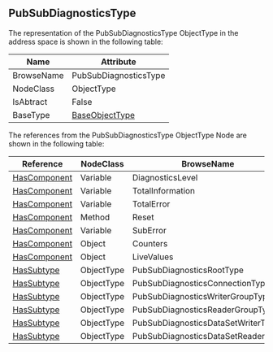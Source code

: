 <!-- objecttype -->
## PubSubDiagnosticsType
The representation of the PubSubDiagnosticsType ObjectType in the address space is shown in the following table:  

|Name|Attribute|
|---|---|
|BrowseName|PubSubDiagnosticsType|
|NodeClass|ObjectType|
|IsAbtract|False|
|BaseType|[BaseObjectType](../../../Part5/ObjectTypes/BaseObjectType/readme.md)|

The references from the PubSubDiagnosticsType ObjectType Node are shown in the following table:  

|Reference|NodeClass|BrowseName|DataType|TypeDefinition|ModellingRule|
|---|---|---|---|---|---|
|[HasComponent](../../../Part3/ReferenceTypes/HasComponent/readme.md)|Variable|DiagnosticsLevel|[DiagnosticsLevel](../../../Part14/DataTypes/DiagnosticsLevel/readme.md)|[BaseDataVariableType](../../Part5/VariableTypes/BaseDataVariableType/readme.md)|[Mandatory](../../Objects/Mandatory/readme.md)|
|[HasComponent](../../../Part3/ReferenceTypes/HasComponent/readme.md)|Variable|TotalInformation|[UInt32](../../../Part3/DataTypes/UInt32/readme.md)|[PubSubDiagnosticsCounterType](../../Part14/VariableTypes/PubSubDiagnosticsCounterType/readme.md)|[Mandatory](../../Objects/Mandatory/readme.md)|
|[HasComponent](../../../Part3/ReferenceTypes/HasComponent/readme.md)|Variable|TotalError|[UInt32](../../../Part3/DataTypes/UInt32/readme.md)|[PubSubDiagnosticsCounterType](../../Part14/VariableTypes/PubSubDiagnosticsCounterType/readme.md)|[Mandatory](../../Objects/Mandatory/readme.md)|
|[HasComponent](../../../Part3/ReferenceTypes/HasComponent/readme.md)|Method|Reset|||[Mandatory](../../Objects/Mandatory/readme.md)|
|[HasComponent](../../../Part3/ReferenceTypes/HasComponent/readme.md)|Variable|SubError|[Boolean](../../../Part3/DataTypes/Boolean/readme.md)|[BaseDataVariableType](../../Part5/VariableTypes/BaseDataVariableType/readme.md)|[Mandatory](../../Objects/Mandatory/readme.md)|
|[HasComponent](../../../Part3/ReferenceTypes/HasComponent/readme.md)|Object|Counters||[BaseObjectType](../../Part5/ObjectTypes/BaseObjectType/readme.md)|[Mandatory](../../Objects/Mandatory/readme.md)|
|[HasComponent](../../../Part3/ReferenceTypes/HasComponent/readme.md)|Object|LiveValues||[BaseObjectType](../../Part5/ObjectTypes/BaseObjectType/readme.md)|[Mandatory](../../Objects/Mandatory/readme.md)|
|[HasSubtype](../../../Part3/ReferenceTypes/HasSubtype/readme.md)|ObjectType|PubSubDiagnosticsRootType||||
|[HasSubtype](../../../Part3/ReferenceTypes/HasSubtype/readme.md)|ObjectType|PubSubDiagnosticsConnectionType||||
|[HasSubtype](../../../Part3/ReferenceTypes/HasSubtype/readme.md)|ObjectType|PubSubDiagnosticsWriterGroupType||||
|[HasSubtype](../../../Part3/ReferenceTypes/HasSubtype/readme.md)|ObjectType|PubSubDiagnosticsReaderGroupType||||
|[HasSubtype](../../../Part3/ReferenceTypes/HasSubtype/readme.md)|ObjectType|PubSubDiagnosticsDataSetWriterType||||
|[HasSubtype](../../../Part3/ReferenceTypes/HasSubtype/readme.md)|ObjectType|PubSubDiagnosticsDataSetReaderType||||

